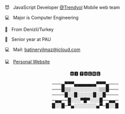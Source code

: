 <p> 😈 &nbsp JavaScript Developer <a href="https://www.trendyol.com" rel="noopener noreferrer" target="_blank">@Trendyol</a> Mobile web team </p>
<p> 💻 &nbsp Major is Computer Engineering </p>
<p> 🥳 &nbsp From Denizli/Turkey </p>
<p> 👻 &nbsp Senior year at PAU </p>
<p> 💻 &nbsp Mail: <a href="mailto:batineryilmaz@icloud.com" rel="noopener noreferrer" target="_blank">batineryilmaz@icloud.com</a> </p>
<p> 💻 &nbsp <a href="https://batin.netlify.app" rel="noopener noreferrer" target="_blank">Personal Website</a> </p>
<p align="center">
🅷🅸 🆃🅷🅴🆁🅴
  </p>
<p align="center">
───▄▀▀▀▄▄▄▄▄▄▄▀▀▀▄───<br>
───█▒▒░░░░░░░░░▒▒█───<br>
────█░░█░░░░░█░░█────<br>
─▄▄──█░░░▀█▀░░░█──▄▄─<br>
█░░█─▀▄░░░░░░░▄▀─█░░█<br>
</p>
